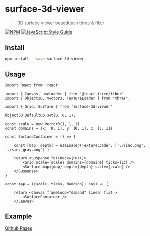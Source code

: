 # surface-3d-viewer

> 3D surface viewer basedupon three &amp; fiber

[![NPM](https://img.shields.io/npm/v/surface-3d-viewer.svg)](https://npm.equinor.com/package/surface-3d-viewer) [![JavaScript Style Guide](https://img.shields.io/badge/code_style-standard-brightgreen.svg)](https://standardjs.com)

## Install

```bash
npm install --save surface-3d-viewer
```

## Usage

```tsx
import React from 'react'

import { Canvas, useLoader } from '@react-three/fiber'
import { Object3D, Vector3, TextureLoader } from "three";

import { Grid, Surface } from 'surface-3d-viewer'

Object3D.DefaultUp.set(0, 0, 1);

const scale = new Vector3(1, 1, 1)
const domains = {x: [0, 1], y: [0, 1], z: [0, 1]}

const SurfaceContainer = () => {

    const [map, depth] = useLoader(TextureLoader, ['./sinc.png', './sinc_gray.png'] )

    return <Suspense fallback={null}>
        <Grid scale={scale} domains={domains} ticks={15} />
        <Surface map={map} depth={depth} scale={scale} />
    </Suspense>
}

const App = ({scale, ticks, domains}: any) => {

    return <Canvas frameloop="demand" linear flat >
        <SurfaceContainer />
    </Canvas>
```

## Example
[Github Pages](https://equinor.github.io/surface3dview/)
